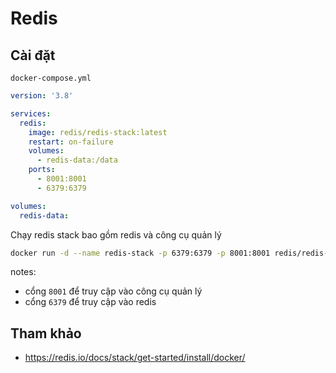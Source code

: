 # Redis

## Cài đặt

`docker-compose.yml`

```yaml
version: '3.8'

services:
  redis:
    image: redis/redis-stack:latest
    restart: on-failure
    volumes:
      - redis-data:/data
    ports:
      - 8001:8001
      - 6379:6379

volumes:
  redis-data:
```


Chạy redis stack bao gồm redis và công cụ quản lý

```bash
docker run -d --name redis-stack -p 6379:6379 -p 8001:8001 redis/redis-stack:latest
```

notes:

- cổng `8001` để truy cập vào công cụ quản lý
- cổng `6379` để truy cập vào redis

## Tham khảo

- https://redis.io/docs/stack/get-started/install/docker/
